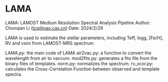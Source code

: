 # LAMA
LAMA: LAMOST Medium Resolution Spectral Analysis Pipeline
Author: Chunqian Li (lcq@nao.cas.cn)
Date: 2024/2/29

LAMA is used to estimate the stellar parameters, including Teff, logg, [Fe/H], RV and vsini from LAMOST-MRS spectrum.

LAMA.py: the main code of LAMA
air2vac.py: a function to convert the wavelength from air to vaccum.
mod2fits.py: generates a fits file from the binary files of templates.
norm.py: normalizes the spectrum.
rv_xcor.py: calculates the Cross-Correlation Function between observed and template spectra.

